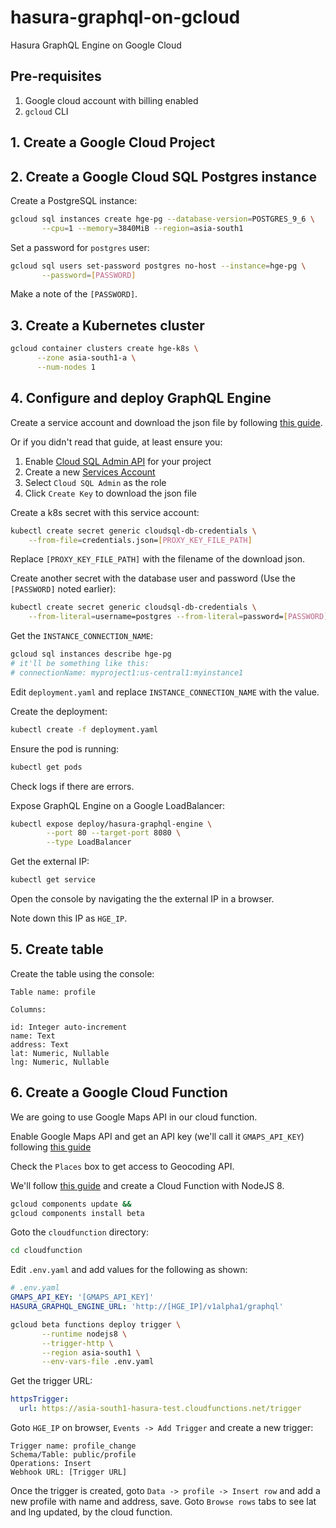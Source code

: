 # hasura-graphql-on-gcloud
Hasura GraphQL Engine on Google Cloud

## Pre-requisites

1. Google cloud account with billing enabled
2. `gcloud` CLI

## 1. Create a Google Cloud Project

## 2. Create a Google Cloud SQL Postgres instance

Create a PostgreSQL instance:

```bash
gcloud sql instances create hge-pg --database-version=POSTGRES_9_6 \
       --cpu=1 --memory=3840MiB --region=asia-south1
```

Set a password for `postgres` user:

```bash
gcloud sql users set-password postgres no-host --instance=hge-pg \
       --password=[PASSWORD]
```

Make a note of the `[PASSWORD]`.

## 3. Create a Kubernetes cluster

```bash
gcloud container clusters create hge-k8s \
      --zone asia-south1-a \
      --num-nodes 1
```

## 4. Configure and deploy GraphQL Engine

Create a service account and download the json file by following [this
guide](https://cloud.google.com/sql/docs/postgres/connect-kubernetes-engine#2_create_a_service_account).

Or if you didn't read that guide, at least ensure you:

1. Enable [Cloud SQL Admin API](https://console.developers.google.com/apis/api/sqladmin.googleapis.com/) for your project
2. Create a new [Services Account](https://console.cloud.google.com/iam-admin/serviceaccounts/)
3. Select `Cloud SQL Admin` as the role
4. Click `Create Key` to download the json file

Create a k8s secret with this service account:
```bash
kubectl create secret generic cloudsql-db-credentials \
    --from-file=credentials.json=[PROXY_KEY_FILE_PATH]
```

Replace `[PROXY_KEY_FILE_PATH]` with the filename of the download json.

Create another secret with the database user and password
(Use the `[PASSWORD]` noted earlier):
```bash
kubectl create secret generic cloudsql-db-credentials \
    --from-literal=username=postgres --from-literal=password=[PASSWORD]
```

Get the `INSTANCE_CONNECTION_NAME`:
```bash
gcloud sql instances describe hge-pg
# it'll be something like this:
# connectionName: myproject1:us-central1:myinstance1
```

Edit `deployment.yaml` and replace `INSTANCE_CONNECTION_NAME` with the value.

Create the deployment:

```bash
kubectl create -f deployment.yaml
```

Ensure the pod is running:

```bash
kubectl get pods
```

Check logs if there are errors.

Expose GraphQL Engine on a Google LoadBalancer:

```bash
kubectl expose deploy/hasura-graphql-engine \
        --port 80 --target-port 8080 \
        --type LoadBalancer
```

Get the external IP:
```bash
kubectl get service
```

Open the console by navigating the the external IP in a browser.

Note down this IP as `HGE_IP`.

## 5. Create table

Create the table using the console:

```
Table name: profile

Columns:

id: Integer auto-increment
name: Text
address: Text
lat: Numeric, Nullable
lng: Numeric, Nullable
```

## 6. Create a Google Cloud Function

We are going to use Google Maps API in our cloud function.

Enable Google Maps API and get an API key (we'll call it `GMAPS_API_KEY`) following [this
guide](https://developers.google.com/maps/documentation/geocoding/start?hl=el#auth)

Check the `Places` box to get access to Geocoding API.

We'll follow [this guide](https://cloud.google.com/functions/docs/quickstart)
and create a Cloud Function with NodeJS 8. 

```bash
gcloud components update &&
gcloud components install beta
```

Goto the `cloudfunction` directory:

```bash
cd cloudfunction
```

Edit `.env.yaml` and add values for the following as shown:
```yaml
# .env.yaml
GMAPS_API_KEY: '[GMAPS_API_KEY]'
HASURA_GRAPHQL_ENGINE_URL: 'http://[HGE_IP]/v1alpha1/graphql'
```

```bash
gcloud beta functions deploy trigger \
       --runtime nodejs8 \
       --trigger-http \
       --region asia-south1 \
       --env-vars-file .env.yaml
```

Get the trigger URL:
```yaml
httpsTrigger:
  url: https://asia-south1-hasura-test.cloudfunctions.net/trigger
```

Goto `HGE_IP` on browser, `Events -> Add Trigger` and create a new trigger:
```
Trigger name: profile_change
Schema/Table: public/profile
Operations: Insert
Webhook URL: [Trigger URL]
```

Once the trigger is created, goto `Data -> profile -> Insert row` and add a new
profile with name and address, save. Goto `Browse rows` tabs to see lat and lng
updated, by the cloud function.
